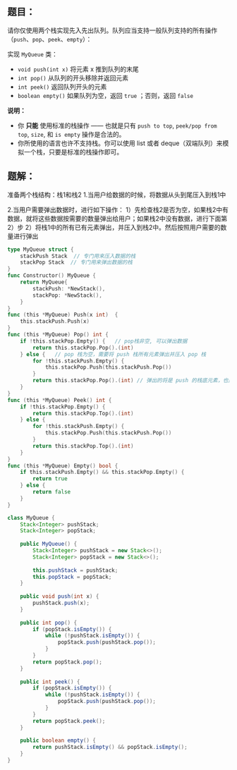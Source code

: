 ## 题目：

请你仅使用两个栈实现先入先出队列。队列应当支持一般队列支持的所有操作（`push`、`pop`、`peek`、`empty`）：

实现 `MyQueue` 类：

- `void push(int x)` 将元素 x 推到队列的末尾
- `int pop()` 从队列的开头移除并返回元素
- `int peek()` 返回队列开头的元素
- `boolean empty()` 如果队列为空，返回 `true` ；否则，返回 `false`

**说明：**

- 你 **只能** 使用标准的栈操作 —— 也就是只有 `push to top`, `peek/pop from top`, `size`, 和 `is empty` 操作是合法的。
- 你所使用的语言也许不支持栈。你可以使用 list 或者 deque（双端队列）来模拟一个栈，只要是标准的栈操作即可。

## 题解：

准备两个栈结构：栈1和栈2
1.当用户给数据的时候，将数据从头到尾压入到栈1中

2.当用户需要弹出数据时，进行如下操作：
	1）先检查栈2是否为空，如果栈2中有数据，就将这些数据按需要的数量弹出给用户；如果栈2中没有数据，进行下面第2）步
	2）将栈1中的所有已有元素弹出，并压入到栈2中。然后按照用户需要的数量进行弹出

```go
type MyQueue struct {
    stackPush Stack  // 专门用来压入数据的栈
    stackPop Stack  // 专门用来弹出数据的栈
}
func Constructor() MyQueue {
    return MyQueue{
        stackPush: *NewStack(),
        stackPop: *NewStack(),
    }
}
func (this *MyQueue) Push(x int)  {
    this.stackPush.Push(x)
}
func (this *MyQueue) Pop() int {
    if !this.stackPop.Empty() {   // pop栈非空, 可以弹出数据
        return this.stackPop.Pop().(int)
    } else {   // pop 栈为空，需要将 push 栈所有元素弹出并压入 pop 栈
        for !this.stackPush.Empty() {
            this.stackPop.Push(this.stackPush.Pop())
        }
        return this.stackPop.Pop().(int) // 弹出的将是 push 的栈底元素，也是最先入栈的元素
    }
}
func (this *MyQueue) Peek() int {
    if !this.stackPop.Empty() {   
        return this.stackPop.Top().(int)
    } else {
        for !this.stackPush.Empty() {
            this.stackPop.Push(this.stackPush.Pop())
        }
        return this.stackPop.Top().(int)
    }
}
func (this *MyQueue) Empty() bool {
    if this.stackPush.Empty() && this.stackPop.Empty() {
        return true
    } else {
        return false
    }
}
```

```java
class MyQueue {
    Stack<Integer> pushStack;
    Stack<Integer> popStack;
    
    public MyQueue() {
        Stack<Integer> pushStack = new Stack<>();
        Stack<Integer> popStack = new Stack<>();
        
        this.pushStack = pushStack;
        this.popStack = popStack;
    }
    
    public void push(int x) {
        pushStack.push(x);
    }
    
    public int pop() {
        if (popStack.isEmpty()) {
            while (!pushStack.isEmpty()) {
                popStack.push(pushStack.pop());
            }
        }
        return popStack.pop();
    }
    
    public int peek() {
        if (popStack.isEmpty()) {
            while (!pushStack.isEmpty()) {
                popStack.push(pushStack.pop());
            }
        }
        return popStack.peek();
    }
    
    public boolean empty() {
        return pushStack.isEmpty() && popStack.isEmpty();
    }
}
```

